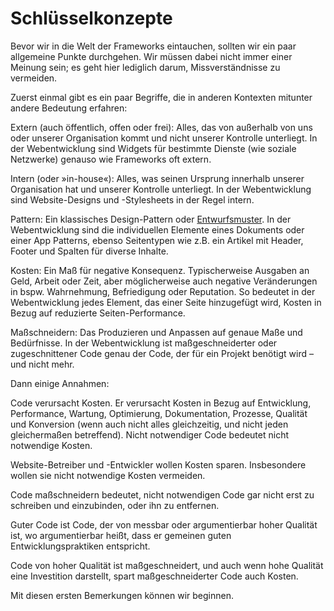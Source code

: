 # Schlüsselkonzepte

Bevor wir in die Welt der Frameworks eintauchen, sollten wir ein paar allgemeine Punkte durchgehen. Wir müssen dabei nicht immer einer Meinung sein; es geht hier lediglich darum, Missverständnisse zu vermeiden.

Zuerst einmal gibt es ein paar Begriffe, die in anderen Kontexten mitunter andere Bedeutung erfahren:

Extern (auch öffentlich, offen oder frei): Alles, das von außerhalb von uns oder unserer Organisation kommt und nicht unserer Kontrolle unterliegt. In der Webentwicklung sind Widgets für bestimmte Dienste (wie soziale Netzwerke) genauso wie Frameworks oft extern.

Intern (oder »in-house«): Alles, was seinen Ursprung innerhalb unserer Organisation hat und unserer Kontrolle unterliegt. In der Webentwicklung sind Website-Designs und -Stylesheets in der Regel intern.

Pattern: Ein klassisches Design-Pattern oder [Entwurfsmuster](https://de.wikipedia.org/wiki/Entwurfsmuster). In der Webentwicklung sind die individuellen Elemente eines Dokuments oder einer App Patterns, ebenso Seitentypen wie z.B. ein Artikel mit Header, Footer und Spalten für diverse Inhalte.

Kosten: Ein Maß für negative Konsequenz. Typischerweise Ausgaben an Geld, Arbeit oder Zeit, aber möglicherweise auch negative Veränderungen in bspw. Wahrnehmung, Befriedigung oder Reputation. So bedeutet in der Webentwicklung jedes Element, das einer Seite hinzugefügt wird, Kosten in Bezug auf reduzierte Seiten-Performance.

Maßschneidern: Das Produzieren und Anpassen auf genaue Maße und Bedürfnisse. In der Webentwicklung ist maßgeschneiderter oder zugeschnittener Code genau der Code, der für ein Projekt benötigt wird – und nicht mehr.

Dann einige Annahmen:

Code verursacht Kosten. Er verursacht Kosten in Bezug auf Entwicklung, Performance, Wartung, Optimierung, Dokumentation, Prozesse, Qualität und Konversion (wenn auch nicht alles gleichzeitig, und nicht jeden gleichermaßen betreffend). Nicht notwendiger Code bedeutet nicht notwendige Kosten.

Website-Betreiber und -Entwickler wollen Kosten sparen. Insbesondere wollen sie nicht notwendige Kosten vermeiden.

Code maßschneidern bedeutet, nicht notwendigen Code gar nicht erst zu schreiben und einzubinden, oder ihn zu entfernen.

Guter Code ist Code, der von messbar oder argumentierbar hoher Qualität ist, wo argumentierbar heißt, dass er gemeinen guten Entwicklungspraktiken entspricht.

Code von hoher Qualität ist maßgeschneidert, und auch wenn hohe Qualität eine Investition darstellt, spart maßgeschneiderter Code auch Kosten.

Mit diesen ersten Bemerkungen können wir beginnen.